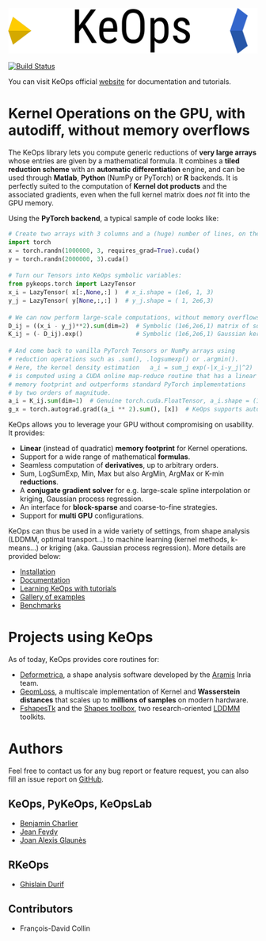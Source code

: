 ![logo](./doc/_static/logo/keops_logo.png)

[![Build Status](https://ci.inria.fr/keops/buildStatus/icon?job=keops%2Fmaster)](https://ci.inria.fr/keops/job/keops/job/master/)

You can visit KeOps official [website](https://www.kernel-operations.io/) for 
documentation and tutorials.

# Kernel Operations on the GPU, with autodiff, without memory overflows

The KeOps library lets you compute generic reductions of **very large arrays**
whose entries are given by a mathematical formula. 
It combines a **tiled reduction scheme** with an **automatic differentiation**
engine, and can be used through **Matlab**, **Python** (NumPy or PyTorch) or 
**R** backends.
It is perfectly suited to the computation of **Kernel dot products**
and the associated gradients,
even when the full kernel matrix does *not* fit into the GPU memory.

Using the **PyTorch backend**, a typical sample of code looks like:

```python
# Create two arrays with 3 columns and a (huge) number of lines, on the GPU
import torch
x = torch.randn(1000000, 3, requires_grad=True).cuda()
y = torch.randn(2000000, 3).cuda()

# Turn our Tensors into KeOps symbolic variables:
from pykeops.torch import LazyTensor
x_i = LazyTensor( x[:,None,:] )  # x_i.shape = (1e6, 1, 3)
y_j = LazyTensor( y[None,:,:] )  # y_j.shape = ( 1, 2e6,3)

# We can now perform large-scale computations, without memory overflows:
D_ij = ((x_i - y_j)**2).sum(dim=2)  # Symbolic (1e6,2e6,1) matrix of squared distances
K_ij = (- D_ij).exp()               # Symbolic (1e6,2e6,1) Gaussian kernel matrix

# And come back to vanilla PyTorch Tensors or NumPy arrays using
# reduction operations such as .sum(), .logsumexp() or .argmin().
# Here, the kernel density estimation   a_i = sum_j exp(-|x_i-y_j|^2)
# is computed using a CUDA online map-reduce routine that has a linear
# memory footprint and outperforms standard PyTorch implementations
# by two orders of magnitude.
a_i = K_ij.sum(dim=1)  # Genuine torch.cuda.FloatTensor, a_i.shape = (1e6, 1),
g_x = torch.autograd.grad((a_i ** 2).sum(), [x])  # KeOps supports autograd!
```

KeOps allows you to leverage your GPU without compromising on usability.
It provides:

* **Linear** (instead of quadratic) **memory footprint** for Kernel operations.
* Support for a wide range of mathematical **formulas**.
* Seamless computation of **derivatives**, up to arbitrary orders.
* Sum, LogSumExp, Min, Max but also ArgMin, ArgMax or K-min **reductions**.
* A **conjugate gradient solver** for e.g. large-scale spline interpolation or kriging, Gaussian process regression.
* An interface for **block-sparse** and coarse-to-fine strategies.
* Support for **multi GPU** configurations.

KeOps can thus be used in a wide variety of settings,
from shape analysis (LDDMM, optimal transport...)
to machine learning (kernel methods, k-means...)
or kriging (aka. Gaussian process regression).
More details are provided below:

* [Installation](http://www.kernel-operations.io/keops/introduction/installation.html)
* [Documentation](http://www.kernel-operations.io/keops/introduction/why_using_keops.html)
* [Learning KeOps with tutorials](http://www.kernel-operations.io/keops/_auto_tutorials/index.html)
* [Gallery of examples](http://www.kernel-operations.io/keops/_auto_examples/index.html)
* [Benchmarks](http://www.kernel-operations.io/keops/_auto_benchmarks/index.html)

# Projects using KeOps

As of today, KeOps provides core routines for:

* [Deformetrica](http://www.deformetrica.org), a shape analysis software
  developed by the [Aramis](https://www.inria.fr/en/teams/aramis) Inria team.
* [GeomLoss](http://www.kernel-operations.io/geomloss), a multiscale
  implementation of Kernel and **Wasserstein distances** that scales up to
  **millions of samples** on modern hardware.
* [FshapesTk](https://plmlab.math.cnrs.fr/benjamin.charlier/fshapesTk) and the
  [Shapes toolbox](https://plmlab.math.cnrs.fr/jeanfeydy/shapes_toolbox),
  two research-oriented [LDDMM](https://en.wikipedia.org/wiki/Large_deformation_diffeomorphic_metric_mapping) toolkits.

# Authors

Feel free to contact us for any bug report or feature request, you can also fill 
an issue report on [GitHub](https://github.com/getkeops/keops/issues).

## KeOps, PyKeOps, KeOpsLab

- [Benjamin Charlier](https://imag.umontpellier.fr/~charlier/)
- [Jean Feydy](https://www.math.ens.fr/~feydy/)
- [Joan Alexis Glaunès](http://helios.mi.parisdescartes.fr/~glaunes/)

## RKeOps

- [Ghislain Durif](https://gdurif.perso.math.cnrs.fr/)

## Contributors

- François-David Collin
